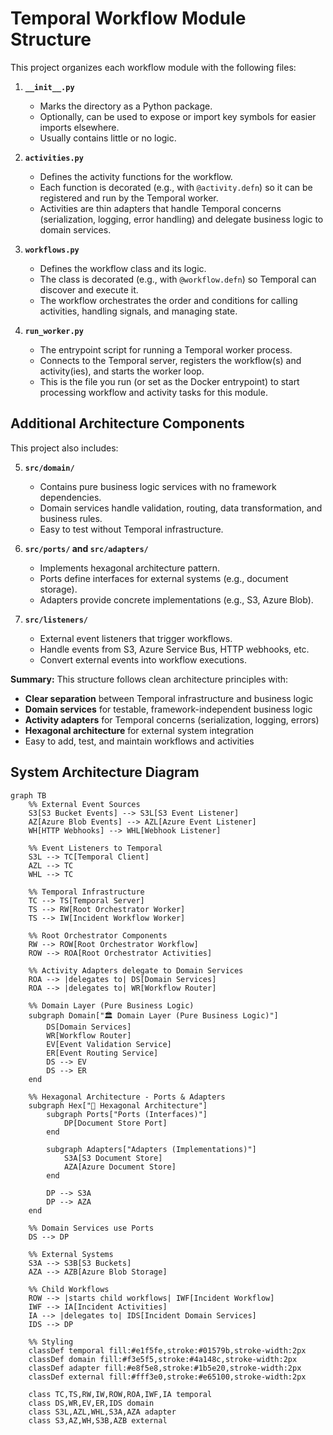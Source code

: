 # Temporal Workflow Module Structure

This project organizes each workflow module with the following files:

1. **`__init__.py`**
   - Marks the directory as a Python package.
   - Optionally, can be used to expose or import key symbols for easier imports elsewhere.
   - Usually contains little or no logic.

2. **`activities.py`**
   - Defines the activity functions for the workflow.
   - Each function is decorated (e.g., with `@activity.defn`) so it can be registered and run by the Temporal worker.
   - Activities are thin adapters that handle Temporal concerns (serialization, logging, error handling) and delegate business logic to domain services.

3. **`workflows.py`**
   - Defines the workflow class and its logic.
   - The class is decorated (e.g., with `@workflow.defn`) so Temporal can discover and execute it.
   - The workflow orchestrates the order and conditions for calling activities, handling signals, and managing state.

4. **`run_worker.py`**
   - The entrypoint script for running a Temporal worker process.
   - Connects to the Temporal server, registers the workflow(s) and activity(ies), and starts the worker loop.
   - This is the file you run (or set as the Docker entrypoint) to start processing workflow and activity tasks for this module.

## Additional Architecture Components

This project also includes:

5. **`src/domain/`**
   - Contains pure business logic services with no framework dependencies.
   - Domain services handle validation, routing, data transformation, and business rules.
   - Easy to test without Temporal infrastructure.

6. **`src/ports/` and `src/adapters/`**
   - Implements hexagonal architecture pattern.
   - Ports define interfaces for external systems (e.g., document storage).
   - Adapters provide concrete implementations (e.g., S3, Azure Blob).

7. **`src/listeners/`**
   - External event listeners that trigger workflows.
   - Handle events from S3, Azure Service Bus, HTTP webhooks, etc.
   - Convert external events into workflow executions.

**Summary:**
This structure follows clean architecture principles with:
- **Clear separation** between Temporal infrastructure and business logic
- **Domain services** for testable, framework-independent business logic  
- **Activity adapters** for Temporal concerns (serialization, logging, errors)
- **Hexagonal architecture** for external system integration
- Easy to add, test, and maintain workflows and activities

## System Architecture Diagram

```mermaid
graph TB
    %% External Event Sources
    S3[S3 Bucket Events] --> S3L[S3 Event Listener]
    AZ[Azure Blob Events] --> AZL[Azure Event Listener]
    WH[HTTP Webhooks] --> WHL[Webhook Listener]
    
    %% Event Listeners to Temporal
    S3L --> TC[Temporal Client]
    AZL --> TC
    WHL --> TC
    
    %% Temporal Infrastructure
    TC --> TS[Temporal Server]
    TS --> RW[Root Orchestrator Worker]
    TS --> IW[Incident Workflow Worker]
    
    %% Root Orchestrator Components
    RW --> ROW[Root Orchestrator Workflow]
    ROW --> ROA[Root Orchestrator Activities]
    
    %% Activity Adapters delegate to Domain Services
    ROA --> |delegates to| DS[Domain Services]
    ROA --> |delegates to| WR[Workflow Router]
    
    %% Domain Layer (Pure Business Logic)
    subgraph Domain["🏛️ Domain Layer (Pure Business Logic)"]
        DS[Domain Services]
        WR[Workflow Router]
        EV[Event Validation Service]
        ER[Event Routing Service]
        DS --> EV
        DS --> ER
    end
    
    %% Hexagonal Architecture - Ports & Adapters
    subgraph Hex["🔌 Hexagonal Architecture"]
        subgraph Ports["Ports (Interfaces)"]
            DP[Document Store Port]
        end
        
        subgraph Adapters["Adapters (Implementations)"]
            S3A[S3 Document Store]
            AZA[Azure Document Store]
        end
        
        DP --> S3A
        DP --> AZA
    end
    
    %% Domain Services use Ports
    DS --> DP
    
    %% External Systems
    S3A --> S3B[S3 Buckets]
    AZA --> AZB[Azure Blob Storage]
    
    %% Child Workflows
    ROW --> |starts child workflows| IWF[Incident Workflow]
    IWF --> IA[Incident Activities]
    IA --> |delegates to| IDS[Incident Domain Services]
    IDS --> DP
    
    %% Styling
    classDef temporal fill:#e1f5fe,stroke:#01579b,stroke-width:2px
    classDef domain fill:#f3e5f5,stroke:#4a148c,stroke-width:2px
    classDef adapter fill:#e8f5e8,stroke:#1b5e20,stroke-width:2px
    classDef external fill:#fff3e0,stroke:#e65100,stroke-width:2px
    
    class TC,TS,RW,IW,ROW,ROA,IWF,IA temporal
    class DS,WR,EV,ER,IDS domain
    class S3L,AZL,WHL,S3A,AZA adapter
    class S3,AZ,WH,S3B,AZB external
```
